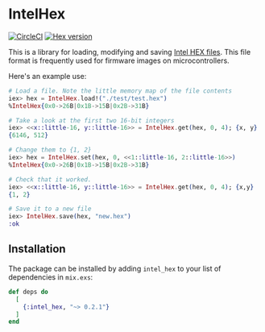 # IntelHex

[![CircleCI](https://circleci.com/gh/fhunleth/intel_hex.svg?style=svg)](https://circleci.com/gh/fhunleth/intel_hex)
[![Hex version](https://img.shields.io/hexpm/v/intel_hex.svg "Hex version")](https://hex.pm/packages/intel_hex)

This is a library for loading, modifying and saving [Intel HEX
files](https://en.wikipedia.org/wiki/Intel_HEX). This file format is frequently
used for firmware images on microcontrollers.

Here's an example use:

```elixir
# Load a file. Note the little memory map of the file contents
iex> hex = IntelHex.load!("./test/test.hex")
%IntelHex{0x0->26B|0x1B->15B|0x2B->31B}

# Take a look at the first two 16-bit integers
iex> <<x::little-16, y::little-16>> = IntelHex.get(hex, 0, 4); {x, y}
{6146, 512}

# Change them to {1, 2}
iex> hex = IntelHex.set(hex, 0, <<1::little-16, 2::little-16>>)
%IntelHex{0x0->26B|0x1B->15B|0x2B->31B}

# Check that it worked.
iex> <<x::little-16, y::little-16>> = IntelHex.get(hex, 0, 4); {x,y}
{1, 2}

# Save it to a new file
iex> IntelHex.save(hex, "new.hex")
:ok
```

## Installation

The package can be installed by adding `intel_hex` to your list of dependencies
in `mix.exs`:

```elixir
def deps do
  [
    {:intel_hex, "~> 0.2.1"}
  ]
end
```
